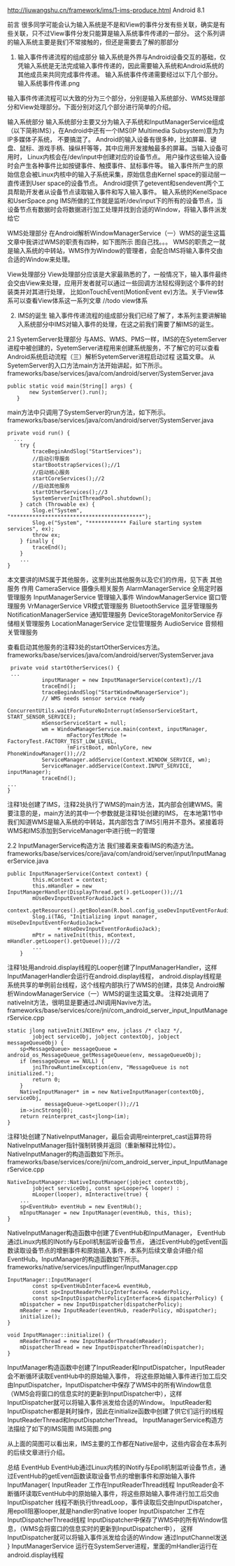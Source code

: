 http://liuwangshu.cn/framework/ims/1-ims-produce.html  Android 8.1

前言
很多同学可能会认为输入系统是不是和View的事件分发有些关联，确实是有些关联，只不过View事件分发只能算是输入系统事件传递的一部分。
这个系列讲的输入系统主要是我们不常接触的，但还是需要去了解的那部分

1. 输入事件传递流程的组成部分
   输入系统是外界与Android设备交互的基础，仅凭输入系统是无法完成输入事件传递的，因此需要输入系统和Android系统的其他成员来共同完成事件传递。
   输入系统事件传递需要经过以下几个部分。
   输入系统事件传递.png 

输入事件传递流程可以大致的分为三个部分，分别是输入系统部分、WMS处理部分和View处理部分。下面分别对这几个部分进行简单的介绍。

输入系统部分
输入系统部分主要又分为输入子系统和InputManagerService组成（以下简称IMS），在Android中还有一个IMS(IP Multimedia Subsystem)意为为IP多媒体子系统，
  不要搞混了。
Android的输入设备有很多种，比如屏幕、键盘、鼠标、游戏手柄、操纵杆等等，其中应用开发接触最多的屏幕。当输入设备可用时，
   Linux内核会在/dev/input中创建对应的设备节点。
用户操作这些输入设备时会产生各种事件比如按键事件、触摸事件、鼠标事件等。
输入事件所产生的原始信息会被Linux内核中的输入子系统采集，原始信息由Kernel space的驱动层一直传递到User space的设备节点。
Android提供了getevent和sendevent两个工具帮助开发者从设备节点读取输入事件和写入输入事件。
输入系统的KenelSpace和UserSpace.png
IMS所做的工作就是监听/dev/input下的所有的设备节点，当设备节点有数据时会将数据进行加工处理并找到合适的Window，将输入事件派发给它

WMS处理部分
在Android解析WindowManagerService（一）WMS的诞生这篇文章中我讲过WMS的职责有四种，如下图所示
图自己找。。。
WMS的职责之一就是输入系统的中转站，WMS作为Window的管理者，会配合IMS将输入事件交由合适的Window来处理。

View处理部分
View处理部分应该是大家最熟悉的了，一般情况下，输入事件最终会交由View来处理，应用开发者就可以通过一些回调方法轻松得到这个事件的封装类并对其进行处理，
比如onTouchEvent(MotionEvent ev)方法。关于View体系可以查看View体系这一系列文章  //todo view体系


2. IMS的诞生
   输入事件传递流程的组成部分我们已经了解了，本系列主要讲解输入系统部分中IMS对输入事件的处理，在这之前我们需要了解IMS的诞生。

2.1 SyetemServer处理部分
与AMS、WMS、PMS一样，IMS的在SyetemServer进程中被创建的，SyetemServer进程用来创建系统服务，不了解它的可以查看 Android系统启动流程（三）解析SyetemServer进程启动过程 这篇文章。
从SyetemServer的入口方法main方法开始讲起，如下所示。
frameworks/base/services/java/com/android/server/SystemServer.java
```
public static void main(String[] args) {
       new SystemServer().run();
   }
```

main方法中只调用了SystemServer的run方法，如下所示。
frameworks/base/services/java/com/android/server/SystemServer.java
```
private void run() {
  ...
    try {
        traceBeginAndSlog("StartServices");
        //启动引导服务
        startBootstrapServices();//1
        //启动核心服务
        startCoreServices();//2
        //启动其他服务
        startOtherServices();//3
        SystemServerInitThreadPool.shutdown();
    } catch (Throwable ex) {
        Slog.e("System", "******************************************");
        Slog.e("System", "************ Failure starting system services", ex);
        throw ex;
    } finally {
        traceEnd();
    }
    ...
}
```
本文要讲的IMS属于其他服务，这里列出其他服务以及它们的作用，见下表
其他服务	            作用
CameraService	    摄像头相关服务
AlarmManagerService	全局定时器管理服务
InputManagerService	管理输入事件
WindowManagerService	窗口管理服务
VrManagerService	VR模式管理服务
BluetoothService	蓝牙管理服务
NotificationManagerService	通知管理服务
DeviceStorageMonitorService	存储相关管理服务
LocationManagerService	定位管理服务
AudioService	音频相关管理服务


查看启动其他服务的注释3处的startOtherServices方法。
frameworks/base/services/java/com/android/server/SystemServer.java
```
 private void startOtherServices() {
 ...
           inputManager = new InputManagerService(context);//1
           traceEnd();
           traceBeginAndSlog("StartWindowManagerService");
           // WMS needs sensor service ready
           ConcurrentUtils.waitForFutureNoInterrupt(mSensorServiceStart, START_SENSOR_SERVICE);
           mSensorServiceStart = null;
           wm = WindowManagerService.main(context, inputManager,
                   mFactoryTestMode != FactoryTest.FACTORY_TEST_LOW_LEVEL,
                   !mFirstBoot, mOnlyCore, new PhoneWindowManager());//2
           ServiceManager.addService(Context.WINDOW_SERVICE, wm);
           ServiceManager.addService(Context.INPUT_SERVICE, inputManager);
           traceEnd();
...           
}
```

注释1处创建了IMS，注释2处执行了WMS的main方法，其内部会创建WMS。需要注意的是，main方法的其中一个参数就是注释1处创建的IMS，
在本地第1节中我们知道WMS是输入系统的中转站，其内部包含了IMS引用并不意外。紧接着将WMS和IMS添加到ServiceManager中进行统一的管理


2.2 InputManagerService构造方法
我们接着来查看IMS的构造方法。
frameworks/base/services/core/java/com/android/server/input/InputManagerService.java
```
public InputManagerService(Context context) {
        this.mContext = context;
        this.mHandler = new InputManagerHandler(DisplayThread.get().getLooper());//1
        mUseDevInputEventForAudioJack =
                context.getResources().getBoolean(R.bool.config_useDevInputEventForAudioJack);
        Slog.i(TAG, "Initializing input manager, mUseDevInputEventForAudioJack="
                + mUseDevInputEventForAudioJack);
        mPtr = nativeInit(this, mContext, mHandler.getLooper().getQueue());//2
        ...
    }
```

注释1处用android.display线程的Looper创建了InputManagerHandler，这样InputManagerHandler会运行在android.display线程，
android.display线程是系统共享的单例前台线程，这个线程内部执行了WMS的创建，具体见 Android解析WindowManagerService（一）WMS的诞生这篇文章。
注释2处调用了nativeInit方法，很明显是要通过JNI调用Navive方法。
frameworks/base/services/core/jni/com_android_server_input_InputManagerService.cpp
```
static jlong nativeInit(JNIEnv* env, jclass /* clazz */,
        jobject serviceObj, jobject contextObj, jobject messageQueueObj) {
    sp<MessageQueue> messageQueue = android_os_MessageQueue_getMessageQueue(env, messageQueueObj);
    if (messageQueue == NULL) {
        jniThrowRuntimeException(env, "MessageQueue is not initialized.");
        return 0;
    }
    NativeInputManager* im = new NativeInputManager(contextObj, serviceObj,
            messageQueue->getLooper());//1
    im->incStrong(0);
    return reinterpret_cast<jlong>(im);
}
```


注释1处创建了NativeInputManager，最后会调用reinterpret_cast运算符将NativeInputManager指针强制转换并返回（重新解释比特位）。
NativeInputManager的构造函数如下所示。
frameworks/base/services/core/jni/com_android_server_input_InputManagerService.cpp
```
NativeInputManager::NativeInputManager(jobject contextObj,
        jobject serviceObj, const sp<Looper>& looper) :
        mLooper(looper), mInteractive(true) {
    ...
    sp<EventHub> eventHub = new EventHub();
    mInputManager = new InputManager(eventHub, this, this);
}
```

NativeInputManager构造函数中创建了EventHub和InputManager，
EventHub通过Linux内核的INotify与Epoll机制监听设备节点，
通过EventHub的getEvent函数读取设备节点的增删事件和原始输入事件，本系列后续文章会详细介绍EventHub。InputManager的构造函数如下所示。
frameworks/native/services/inputflinger/InputManager.cpp
```
InputManager::InputManager(
        const sp<EventHubInterface>& eventHub,
        const sp<InputReaderPolicyInterface>& readerPolicy,
        const sp<InputDispatcherPolicyInterface>& dispatcherPolicy) {
    mDispatcher = new InputDispatcher(dispatcherPolicy);
    mReader = new InputReader(eventHub, readerPolicy, mDispatcher);
    initialize();
}

void InputManager::initialize() {
    mReaderThread = new InputReaderThread(mReader);
    mDispatcherThread = new InputDispatcherThread(mDispatcher);
}
```

InputManager构造函数中创建了InputReader和InputDispatcher，InputReader会不断循环读取EventHub中的原始输入事件，
将这些原始输入事件进行加工后交由InputDispatcher，InputDispatcher中保存了WMS中的所有Window信息
   （WMS会将窗口的信息实时的更新到InputDispatcher中），这样InputDispatcher就可以将输入事件派发给合适的Window。
InputReader和InputDispatcher都是耗时操作，因此在initialize函数中创建了供它们运行的线程InputReaderThread和InputDispatcherThread。
InputManagerService构造方法描绘了如下的IMS简图
IMS简图.png

从上面的简图可以看出来，IMS主要的工作都在Native层中，这些内容会在本系列的后续文章进行介绍。


总结
EventHub
EventHub通过Linux内核的INotify与Epoll机制监听设备节点，通过EventHub的getEvent函数读取设备节点的增删事件和原始输入事件
InputManager{
  InputReader   工作在InputReaderThread线程
     InputReader会不断循环读取EventHub中的原始输入事件，将这些原始输入事件进行加工后交由InputDispatcher
     线程不断执行threadLoop，事件读取后交由InputDispatcher，用epoll阻塞looper,就是handler的native looper
  InputDispatcher  工作在InputDispatcherThread线程
     InputDispatcher中保存了WMS中的所有Window信息，（WMS会将窗口的信息实时的更新到InputDispatcher中），
        这样InputDispatcher就可以将输入事件派发给合适的Window  通过InputChannel发送
}
InputManagerService   运行在SystemServer进程，里面的mHandler运行在android.display线程


